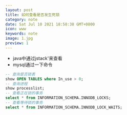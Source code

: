 ```yaml
---
layout: post
title: 如何查看是否发生死锁
category: note
date: Sat Jul 10 2021 18:58:38 GMT+0800
icon: www
keywords: note
image: 1.jpg
preview: 1
---
```

- java中通过jstack'来查看
- mysql通过一下命令
 ```sql
 -- 查询是否锁表
 show OPEN TABLES where In_use > 0;
 -- 查询进程
 show processlist;
 -- 查看正在锁的事务
 select * from INFORMATION_SCHEMA.INNODB_LOCKS;
 -- 查看等待锁的事务
 select * from INFORMATION_SCHEMA.INNODB_LOCK_WAITS;
 ```

